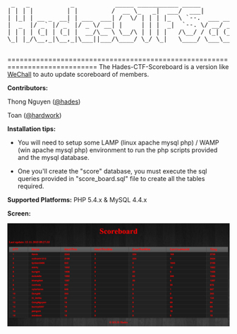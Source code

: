 <pre>
 _   _           _           _____ ___________ _____                    _                         _ 
| | | |         | |         /  __ \_   _|  ___/  ___|                  | |                       | |
| |_| | __ _  __| | ___  ___| /  \/ | | | |_  \ `--.  ___ ___  _ __ ___| |__   ___   __ _ _ __ __| |
|  _  |/ _` |/ _` |/ _ \/ __| |     | | |  _|  `--. \/ __/ _ \| '__/ _ \ '_ \ / _ \ / _` | '__/ _` |
| | | | (_| | (_| |  __/\__ \ \__/\ | | | |   /\__/ / (_| (_) | | |  __/ |_) | (_) | (_| | | | (_| |
\_| |_/\__,_|\__,_|\___||___/\____/ \_/ \_|   \____/ \___\___/|_|  \___|_.__/ \___/ \__,_|_|  \__,_|
                                     </pre>
============================================================================
The Hades-CTF-Scoreboard is a version like [WeChall](https://www.wechall.net/) to auto update scoreboard of members.

__Contributors:__ 

Thong Nguyen ([@hades](https://www.facebook.com/57b5536fe3f256bb7ce318d48df528ff))

Toan ([@hardwork](https://github.com/toan-ksis)) 

__Installation tips:__ 

* You will need to setup some LAMP (linux apache mysql php) / WAMP (win apache mysql php) environment to run the php scripts provided and the mysql database.

* One you'll create the "score" database, you must execute the sql queries provided in "score_board.sql" file to create all the tables required.

__Supported Platforms:__ PHP 5.4.x & MySQL 4.4.x

__Screen:__ 

![1](img/1.png)
